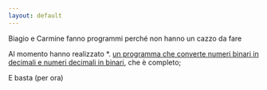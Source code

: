 ```yaml
---
layout: default
---
```

Biagio e Carmine fanno programmi perché non hanno un cazzo da fare


Al momento hanno realizzato
*. <a href=https://github.com/BiagioeCarmine/convertitore-binario-decimale> un programma che converte numeri binari in decimali e numeri decimali in binari</a>, che è completo;
  
  E basta (per ora)
